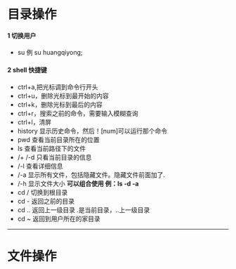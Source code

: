 # 目录操作
#### 1 切换用户  
- su 例 su huangqiyong;  
#### 2 shell 快捷键  
- ctrl+a,把光标调到命令行开头  
- ctrl+u，删除光标到最开始的内容  
- ctrl+k，删除光标到最后的内容  
- ctrl+r，搜索之前的命令，需要输入模糊查询  
- ctrl+l，清屏  
- history 显示历史命令，然后！[num]可以运行那个命令
- pwd  查看当前目录所在的位置  
- ls   查看当前路径下的文件
- /+ /-d 只看当前目录的信息
- /-l  查看详细信息
- /-a  显示所有文件，包括隐藏文件。隐藏文件前面加了.
- /-h  显示文件大小 **可以组合使用  例：ls -d -a**  
- cd / 切换到根目录  
- cd - 返回之前的目录
- cd .. 返回上一级目录  .是当前目录，..上一级目录
- cd ~  返回到用户所在的家目录
* * *
# 文件操作

